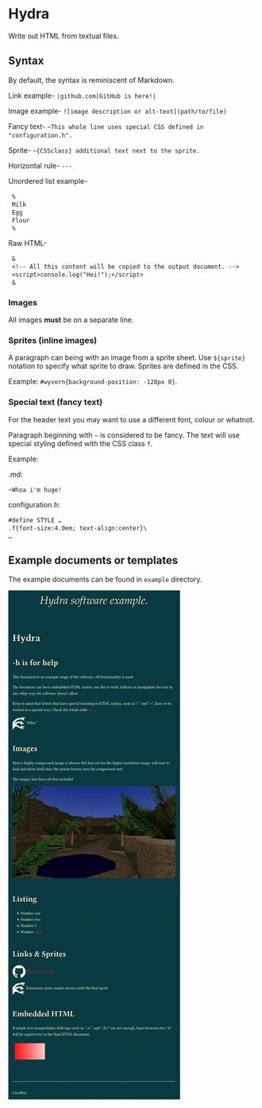 # Hydra

Write out HTML from textual files.

## Syntax

By default, the syntax is reminiscent of Markdown.

Link example- `|github.com|GitHub is here!|`

Image example- `![image description or alt-text](path/to/file)`

Fancy text- `~This whole line uses special CSS defined in "configuration.h".`

Sprite- `~{CSSclass} additional text next to the sprite.`

Horizontal rule- `---`

Unordered list example-

```
 %
 Milk
 Egg
 Flour
 %
```

Raw HTML-

```
 &
 <!-- All this content will be copied to the output document. -->
 <script>console.log("Hei!");</script>
 &
```

### Images

All images **must** be on a separate line.

### Sprites (inline images)

A paragraph can being with an image from a sprite sheet.
Use `${sprite}` notation to specify what sprite to draw.
Sprites are defined in the CSS.

Example: `#wyvern{background-position: -128px 0}`.

### Special text (fancy text)

For the header text you may want to use a different font, colour or whatnot.

Paragraph beginning with `~` is considered to be fancy. The text will use special styling defined with the CSS class `f`.

Example:

.md:

```
~Whoa i'm huge!
```

configuration.h:

```
#define STYLE …
.f{font-size:4.0em; text-align:center}\
…
```

## Example documents or templates

The example documents can be found in `example` directory.

![(screenshot)](example.jpg)

